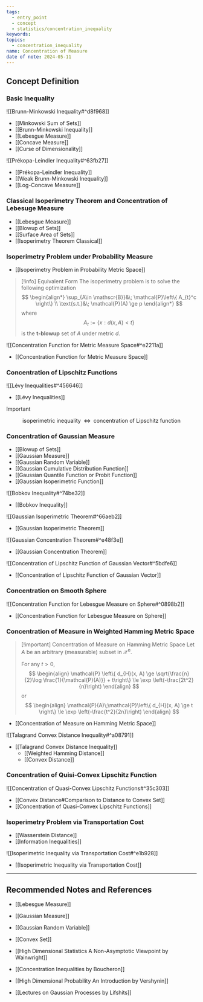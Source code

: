 ```yaml
---
tags:
  - entry_point
  - concept
  - statistics/concentration_inequality
keywords: 
topics:
  - concentration_inequality
name: Concentration of Measure
date of note: 2024-05-11
---
```


## Concept Definition

### Basic Inequality

![[Brunn-Minkowski Inequality#^d8f968]]

- [[Minkowski Sum of Sets]]
- [[Brunn-Minkowski Inequality]]
- [[Lebesgue Measure]]
- [[Concave Measure]]
- [[Curse of Dimensionality]]

![[Prékopa-Leindler Inequality#^63fb27]]

- [[Prékopa-Leindler Inequality]]
- [[Weak Brunn-Minkowski Inequality]]
- [[Log-Concave Measure]]

### Classical Isoperimetry Theorem and Concentration of Lebesuge Measure

- [[Lebesgue Measure]]
- [[Blowup of Sets]]
- [[Surface Area of Sets]]
- [[Isoperimetry Theorem Classical]]

### Isoperimetry Problem under Probability Measure

- [[Isoperimetry Problem in Probability Metric Space]]

>[!info] Equivalent Form
>The isoperimetry problem is to solve the following optimization
>$$
>\begin{align*}
>\sup_{A\in \mathscr{B}}&\; \mathcal{P}\left\{ A_{t}^c \right\} \\
>\text{s.t.}&\; \mathcal{P}(A) \ge p
\end{align*}
>$$
>where
>$$
>A_{t} := \left\{ x: d(x, A) < t \right\}
>$$
>is the **t-blowup** set of $A$ under metric $d$.

![[Concentration Function for Metric Measure Space#^e2211a]]

- [[Concentration Function for Metric Measure Space]]

### Concentration of Lipschitz Functions

![[Lévy Inequalities#^456646]]

- [[Lévy Inequalities]]

>[!important]
>$$
>\text{isoperimetric inequality } \; \iff \; \text{ concentration of Lipschitz function}
>$$  

### Concentration of Gaussian Measure

- [[Blowup of Sets]]
- [[Gaussian Measure]]
- [[Gaussian Random Variable]]
- [[Gaussian Cumulative Distribution Function]]
- [[Gaussian Quantile Function or Probit Function]]
- [[Gaussian Isoperimetric Function]]

![[Bobkov Inequality#^74be32]]

- [[Bobkov Inequality]]

![[Gaussian Isoperimetric Theorem#^66aeb2]]

- [[Gaussian Isoperimetric Theorem]]


![[Gaussian Concentration Theorem#^e48f3e]]

- [[Gaussian Concentration Theorem]]

![[Concentration of Lipschitz Function of Gaussian Vector#^5bdfe6]]

- [[Concentration of Lipschitz Function of Gaussian Vector]]

### Concentration on Smooth Sphere 


![[Concentration Function for Lebesgue Measure on Sphere#^0898b2]]


- [[Concentration Function for Lebesgue Measure on Sphere]]

### Concentration of Measure in Weighted Hamming Metric Space

>[!important] Concentration of Measure on Hamming Metric Space
>Let $A$ be an arbitrary (measurable) subset in $\mathcal{X}^n$.
>
> For any $t >0$, 
>$$
> \begin{align}
> \mathcal{P} \left\{  d_{H}(x, A) \ge \sqrt{\frac{n}{2}\log \frac{1}{\mathcal{P}(A)}} + t\right\}   \le \exp \left(-\frac{2t^2}{n}\right)  
> \end{align}
>$$ 
>or
> $$
> \begin{align}
> \mathcal{P}(A)\;\mathcal{P}\left\{ d_{H}(x, A) \ge t \right\}  \le \exp \left(-\frac{t^2}{2n}\right) 
> \end{align}
>$$ 

- [[Concentration of Measure on Hamming Metric Space]]

![[Talagrand Convex Distance Inequality#^a08791]]

- [[Talagrand Convex Distance Inequality]]
	- [[Weighted Hamming Distance]]
	- [[Convex Distance]]

### Concentration of Quisi-Convex Lipschitz Function

![[Concentration of Quasi-Convex Lipschitz Functions#^35c303]]

- [[Convex Distance#Comparison to Distance to Convex Set]]
- [[Concentration of Quasi-Convex Lipschitz Functions]]

### Isoperimetry Problem via Transportation Cost 

- [[Wasserstein Distance]]
- [[Information Inequalities]]

![[Isoperimetric Inequality via Transportation Cost#^e1b928]]

- [[Isoperimetric Inequality via Transportation Cost]]




-----------
##  Recommended Notes and References


- [[Lebesgue Measure]]
- [[Gaussian Measure]]
- [[Gaussian Random Variable]]
- [[Convex Set]]


- [[High Dimensional Statistics A Non-Asymptotic Viewpoint by Wainwright]]
- [[Concentration Inequalities by Boucheron]]
- [[High Dimensional Probability An Introduction by Vershynin]]
- [[Lectures on Gaussian Processes by Lifshits]]